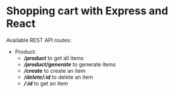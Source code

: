 # Shopping cart with Express and React

Available REST API routes:
  * Product:
    - ***/product*** to get all items
    - ***/product/generate*** to generate items
    - ***/create*** to create an item
    - ***/delete/:id*** to delete an item
    - ***/:id*** to get an item
